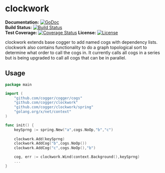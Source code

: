 # clockwork

**Documentation:** [![GoDoc](https://godoc.org/github.com/cogger/clockwork?status.png)](http://godoc.org/github.com/cogger/clockwork)  
**Build Status:** [![Build Status](https://travis-ci.org/cogger/clockwork.svg?branch=master)](https://travis-ci.org/cogger/clockwork)  
**Test Coverage:** [![Coverage Status](https://coveralls.io/repos/cogger/clockwork/badge.svg?branch=master)](https://coveralls.io/r/cogger/clockwork?branch=master)
**License:** [![License](http://img.shields.io/:license-apache-blue.svg)](http://www.apache.org/licenses/LICENSE-2.0.html)

clockwork extends base cogger to add named cogs with dependency lists.  clockwork also contains functionality to do a graph topological sort to determine what order to call the cogs in.  It currently calls all cogs in a series but is being upgraded to call all cogs that can be in parallel.

## Usage

~~~ go
package main

import (
	"github.com/cogger/cogger/cogs"
	"github.com/cogger/clockwork"
	"github.com/cogger/clockwork/spring"
	"golang.org/x/net/context"
)

func init() {
	keySprng := spring.New("a",cogs.NoOp,"b","c")
	
	clockwork.Add(keySprng)
	clockwork.AddCog("b",cogs.NoOp())
	clockwork.AddCog("c",cogs.NoOp(),"b")

	cog, err := clockwork.Wind(context.Background(),keySprng)
	...	
}
~~~